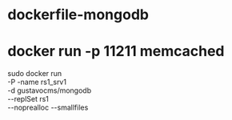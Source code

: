 dockerfile-mongodb
==================



# docker run -p 11211 memcached

sudo docker run \
  -P -name rs1_srv1 \
  -d gustavocms/mongodb \
  --replSet rs1 \
  --noprealloc --smallfiles
